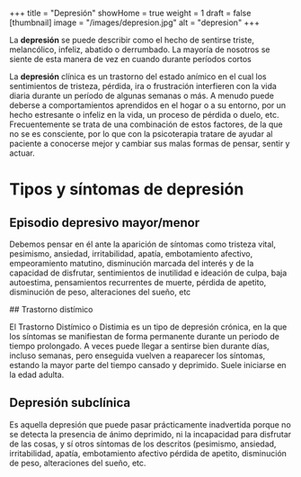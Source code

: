 +++
title = "Depresión"
showHome = true
weight = 1
draft = false
[thumbnail]
image = "/images/depresion.jpg"
alt = "depresion"
+++

La **depresión** se puede describir como el hecho de sentirse triste, melancólico, infeliz, abatido o derrumbado. La mayoría de nosotros se siente de esta manera de vez en cuando durante períodos cortos

La **depresión** clínica es un trastorno del estado anímico en el cual los sentimientos de tristeza, pérdida, ira o frustración interfieren con la vida diaria durante un período de algunas semanas o más. A menudo puede deberse a comportamientos aprendidos en el hogar o a su entorno, por un hecho estresante o infeliz en la vida, un proceso de pérdida o duelo, etc. Frecuentemente se trata de una combinación de estos factores, de la que no se es consciente, por lo que con la psicoterapia tratare de ayudar al paciente a conocerse mejor y cambiar sus malas formas de pensar, sentir y actuar.

# Tipos y síntomas de depresión

## Episodio depresivo mayor/menor

Debemos pensar en él ante la aparición de síntomas como tristeza vital, pesimismo, ansiedad, irritabilidad, apatía, embotamiento afectivo, empeoramiento matutino, disminución marcada del interés y de la capacidad de disfrutar, sentimientos de inutilidad e ideación de culpa, baja autoestima, pensamientos recurrentes de muerte, pérdida de apetito, disminución de peso, alteraciones del sueño, etc

## Trastorno distímico

El Trastorno Distímico o Distimia es un tipo de depresión crónica, en la que los síntomas se manifiestan de forma permanente durante un periodo de tiempo prolongado. A veces puede llegar a sentirse bien durante días, incluso semanas, pero enseguida vuelven a reaparecer los síntomas, estando la mayor parte del tiempo cansado y deprimido. Suele iniciarse en la edad adulta.

## Depresión subclínica

Es aquella depresión que puede pasar prácticamente inadvertida porque no se detecta la presencia de ánimo deprimido, ni la incapacidad para disfrutar de las cosas, y sí otros síntomas de los descritos (pesimismo, ansiedad, irritabilidad, apatía, embotamiento afectivo pérdida de apetito, disminución de peso, alteraciones del sueño, etc.
